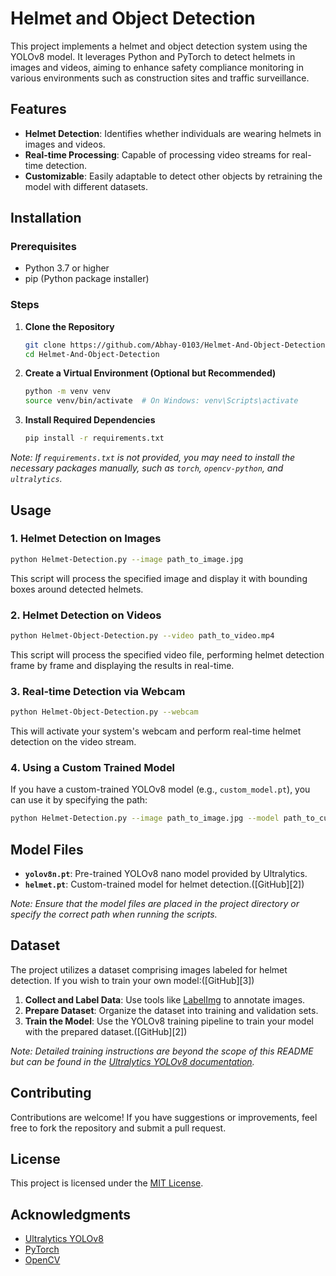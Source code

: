 # Helmet and Object Detection

This project implements a helmet and object detection system using the YOLOv8 model. It leverages Python and PyTorch to detect helmets in images and videos, aiming to enhance safety compliance monitoring in various environments such as construction sites and traffic surveillance.

## Features

* **Helmet Detection**: Identifies whether individuals are wearing helmets in images and videos.
* **Real-time Processing**: Capable of processing video streams for real-time detection.
* **Customizable**: Easily adaptable to detect other objects by retraining the model with different datasets.

## Installation

### Prerequisites

* Python 3.7 or higher
* pip (Python package installer)

### Steps

1. **Clone the Repository**

   ```bash
   git clone https://github.com/Abhay-0103/Helmet-And-Object-Detection.git
   cd Helmet-And-Object-Detection
   ```
2. **Create a Virtual Environment (Optional but Recommended)**

   ```bash
   python -m venv venv
   source venv/bin/activate  # On Windows: venv\Scripts\activate
   ```
3. **Install Required Dependencies**

   ```bash
   pip install -r requirements.txt
   ```

*Note: If `requirements.txt` is not provided, you may need to install the necessary packages manually, such as `torch`, `opencv-python`, and `ultralytics`.*

## Usage

### 1. **Helmet Detection on Images**

```bash
python Helmet-Detection.py --image path_to_image.jpg
```

This script will process the specified image and display it with bounding boxes around detected helmets.

### 2. **Helmet Detection on Videos**

```bash
python Helmet-Object-Detection.py --video path_to_video.mp4
```

This script will process the specified video file, performing helmet detection frame by frame and displaying the results in real-time.

### 3. **Real-time Detection via Webcam**

```bash
python Helmet-Object-Detection.py --webcam
```

This will activate your system's webcam and perform real-time helmet detection on the video stream.

### 4. **Using a Custom Trained Model**

If you have a custom-trained YOLOv8 model (e.g., `custom_model.pt`), you can use it by specifying the path:

```bash
python Helmet-Detection.py --image path_to_image.jpg --model path_to_custom_model.pt
```

## Model Files

* **`yolov8n.pt`**: Pre-trained YOLOv8 nano model provided by Ultralytics.
* **`helmet.pt`**: Custom-trained model for helmet detection.([GitHub][2])

*Note: Ensure that the model files are placed in the project directory or specify the correct path when running the scripts.*

## Dataset

The project utilizes a dataset comprising images labeled for helmet detection. If you wish to train your own model:([GitHub][3])

1. **Collect and Label Data**: Use tools like [LabelImg](https://github.com/tzutalin/labelImg) to annotate images.
2. **Prepare Dataset**: Organize the dataset into training and validation sets.
3. **Train the Model**: Use the YOLOv8 training pipeline to train your model with the prepared dataset.([GitHub][2])

*Note: Detailed training instructions are beyond the scope of this README but can be found in the [Ultralytics YOLOv8 documentation](https://docs.ultralytics.com/).*

## Contributing

Contributions are welcome! If you have suggestions or improvements, feel free to fork the repository and submit a pull request.

## License

This project is licensed under the [MIT License](LICENSE).

## Acknowledgments

* [Ultralytics YOLOv8](https://github.com/ultralytics/ultralytics)
* [PyTorch](https://pytorch.org/)
* [OpenCV](https://opencv.org/)
